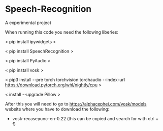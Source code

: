 # Speech-Recognition
A experimental project

When running this code you need the following liberies:

< pip install ipywidgets >

< pip install SpeechRecognition >

< pip install PyAudio >

< pip install vosk >

< pip3 install --pre torch torchvision torchaudio --index-url https://download.pytorch.org/whl/nightly/cpu >

< install --upgrade Pillow >

After this you will need to go to https://alphacephei.com/vosk/models website where you have to download the following:

- vosk-recasepunc-en-0.22 (this can be copied and search for with ctrl + f)


